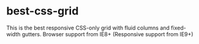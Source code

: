 best-css-grid
=============

This is the best responsive CSS-only grid with fluid columns and fixed-width gutters. Browser support from IE8+ (Responsive support from IE9+)